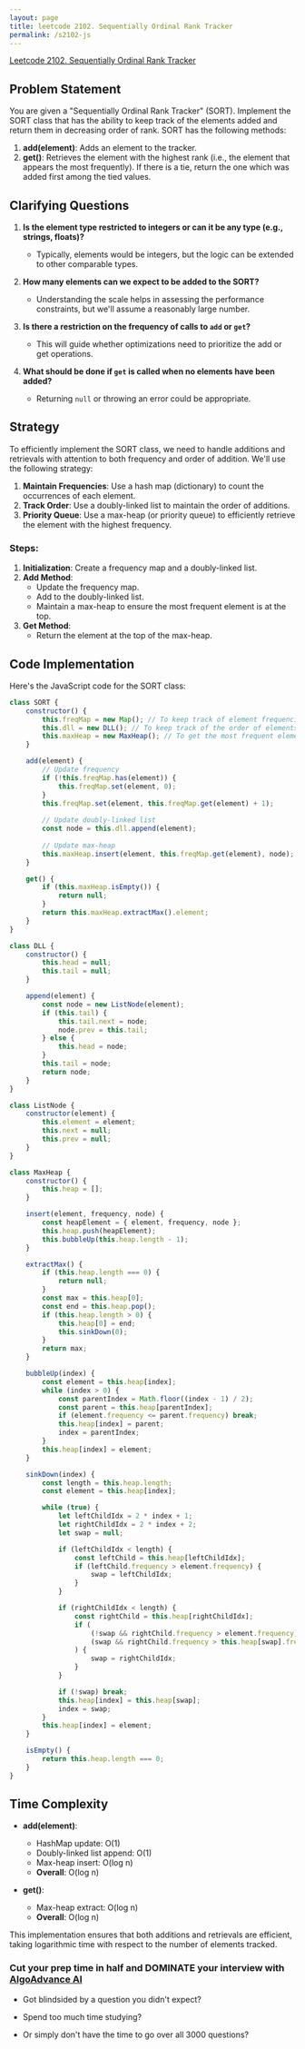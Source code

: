 ```yaml
---
layout: page
title: leetcode 2102. Sequentially Ordinal Rank Tracker
permalink: /s2102-js
---
```

[Leetcode 2102. Sequentially Ordinal Rank Tracker](https://algoadvance.github.io/algoadvance/l2102)
## Problem Statement
You are given a "Sequentially Ordinal Rank Tracker" (SORT). Implement the SORT class that has the ability to keep track of the elements added and return them in decreasing order of rank. SORT has the following methods:

1. **add(element)**: Adds an element to the tracker.
2. **get()**: Retrieves the element with the highest rank (i.e., the element that appears the most frequently). If there is a tie, return the one which was added first among the tied values.

## Clarifying Questions
1. **Is the element type restricted to integers or can it be any type (e.g., strings, floats)?**
   - Typically, elements would be integers, but the logic can be extended to other comparable types.

2. **How many elements can we expect to be added to the SORT?**
   - Understanding the scale helps in assessing the performance constraints, but we'll assume a reasonably large number.

3. **Is there a restriction on the frequency of calls to `add` or `get`?**
   - This will guide whether optimizations need to prioritize the add or get operations.

4. **What should be done if `get` is called when no elements have been added?**
   - Returning `null` or throwing an error could be appropriate.

## Strategy
To efficiently implement the SORT class, we need to handle additions and retrievals with attention to both frequency and order of addition. We'll use the following strategy:

1. **Maintain Frequencies**: Use a hash map (dictionary) to count the occurrences of each element.
2. **Track Order**: Use a doubly-linked list to maintain the order of additions.
3. **Priority Queue**: Use a max-heap (or priority queue) to efficiently retrieve the element with the highest frequency.

### Steps:
1. **Initialization**: Create a frequency map and a doubly-linked list.
2. **Add Method**:
    - Update the frequency map.
    - Add to the doubly-linked list.
    - Maintain a max-heap to ensure the most frequent element is at the top.
3. **Get Method**:
    - Return the element at the top of the max-heap.

## Code Implementation

Here's the JavaScript code for the SORT class:

```javascript
class SORT {
    constructor() {
        this.freqMap = new Map(); // To keep track of element frequencies.
        this.dll = new DLL(); // To keep track of the order of elements.
        this.maxHeap = new MaxHeap(); // To get the most frequent element.
    }

    add(element) {
        // Update frequency
        if (!this.freqMap.has(element)) {
            this.freqMap.set(element, 0);
        }
        this.freqMap.set(element, this.freqMap.get(element) + 1);
        
        // Update doubly-linked list
        const node = this.dll.append(element);
        
        // Update max-heap
        this.maxHeap.insert(element, this.freqMap.get(element), node);
    }

    get() {
        if (this.maxHeap.isEmpty()) {
            return null;
        }
        return this.maxHeap.extractMax().element;
    }
}

class DLL {
    constructor() {
        this.head = null;
        this.tail = null;
    }

    append(element) {
        const node = new ListNode(element);
        if (this.tail) {
            this.tail.next = node;
            node.prev = this.tail;
        } else {
            this.head = node;
        }
        this.tail = node;
        return node;
    }
}

class ListNode {
    constructor(element) {
        this.element = element;
        this.next = null;
        this.prev = null;
    }
}

class MaxHeap {
    constructor() {
        this.heap = [];
    }

    insert(element, frequency, node) {
        const heapElement = { element, frequency, node };
        this.heap.push(heapElement);
        this.bubbleUp(this.heap.length - 1);
    }

    extractMax() {
        if (this.heap.length === 0) {
            return null;
        }
        const max = this.heap[0];
        const end = this.heap.pop();
        if (this.heap.length > 0) {
            this.heap[0] = end;
            this.sinkDown(0);
        }
        return max;
    }

    bubbleUp(index) {
        const element = this.heap[index];
        while (index > 0) {
            const parentIndex = Math.floor((index - 1) / 2);
            const parent = this.heap[parentIndex];
            if (element.frequency <= parent.frequency) break;
            this.heap[index] = parent;
            index = parentIndex;
        }
        this.heap[index] = element;
    }

    sinkDown(index) {
        const length = this.heap.length;
        const element = this.heap[index];

        while (true) {
            let leftChildIdx = 2 * index + 1;
            let rightChildIdx = 2 * index + 2;
            let swap = null;

            if (leftChildIdx < length) {
                const leftChild = this.heap[leftChildIdx];
                if (leftChild.frequency > element.frequency) {
                    swap = leftChildIdx;
                }
            }

            if (rightChildIdx < length) {
                const rightChild = this.heap[rightChildIdx];
                if (
                    (!swap && rightChild.frequency > element.frequency) ||
                    (swap && rightChild.frequency > this.heap[swap].frequency)
                ) {
                    swap = rightChildIdx;
                }
            }

            if (!swap) break;
            this.heap[index] = this.heap[swap];
            index = swap;
        }
        this.heap[index] = element;
    }

    isEmpty() {
        return this.heap.length === 0;
    }
}
```

## Time Complexity
- **add(element)**:
    - HashMap update: O(1)
    - Doubly-linked list append: O(1)
    - Max-heap insert: O(log n)
    - **Overall**: O(log n)

- **get()**:
    - Max-heap extract: O(log n)
    - **Overall**: O(log n)

This implementation ensures that both additions and retrievals are efficient, taking logarithmic time with respect to the number of elements tracked.


### Cut your prep time in half and DOMINATE your interview with [AlgoAdvance AI](https://algoAdvance.com)

- Got blindsided by a question you didn't expect?

- Spend too much time studying?

- Or simply don't have the time to go over all 3000 questions?

